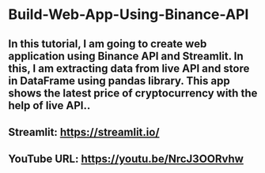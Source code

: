 # Build-Web-App-Using-Binance-API
## In this tutorial, I am going to create web application using Binance API and Streamlit. In this, I am extracting data from live API and store in DataFrame using pandas library. This app shows the latest price of cryptocurrency with the help of live API..
## Streamlit: https://streamlit.io/
## YouTube URL: https://youtu.be/NrcJ3OORvhw
